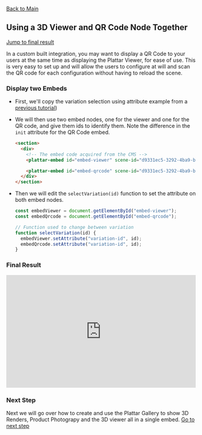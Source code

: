 [Back to Main](./)

## Using a 3D Viewer and QR Code Node Together

[Jump to final result](#final-result)

In a custom built integration, you may want to display a QR Code to your users at the same time as displaying the Plattar Viewer, for ease of use. This is very easy to set up and will allow the users to configure at will and scan the QR code for each configuration without having to reload the scene.

### Display two Embeds
-  First, we'll copy the variation selection using attribute example from a [previous tutorial](./selecting-variation-id.md/#changing-variation-using-attribute))

- We will then use two embed nodes, one for the viewer and one for the QR code, and give them ids to identify them. Note the difference in the `init` attribute for the QR Code embed.
  ```html
  <section>
    <div>
      <!-- The embed code acquired from the CMS -->
      <plattar-embed id="embed-viewer" scene-id="d9331ec5-3292-4ba9-b632-fab49b29a9e8" init="viewer" height="700px"></plattar-embed>

      <plattar-embed id="embed-qrcode" scene-id="d9331ec5-3292-4ba9-b632-fab49b29a9e8" init="qrcode" height="500px"></plattar-embed>
    </div>
  </section>
  ```

- Then we will edit the `selectVariation(id)` function to set the attribute on both embed nodes.
  ```javascript
  const embedViewer = document.getElementById("embed-viewer");
  const embedQrcode = document.getElementById("embed-qrcode");

  // Function used to change between variation
  function selectVariation(id) {
    embedViewer.setAttribute("variation-id", id);
    embedQrcode.setAttribute("variation-id", id);
  }
  ```

### Final Result

<iframe height="300" style="width: 100%;" scrolling="no" title="Changing to AR Mode" src="https://codepen.io/plattar/embed/yyygJyM?default-tab=html%2Cresult" frameborder="no" loading="lazy" allowtransparency="true" allowfullscreen="true">
  See the Pen <a href="https://codepen.io/plattar/pen/yyygJyM">
  Changing to AR Mode</a> by Plattar (<a href="https://codepen.io/plattar">@plattar</a>)
  on <a href="https://codepen.io">CodePen</a>.
</iframe>

### Next Step
Next we will go over how to create and use the Plattar Gallery to show 3D Renders, Product Photograpy and the 3D viewer all in a single embed.
[Go to next step](./adding-gallery.md)